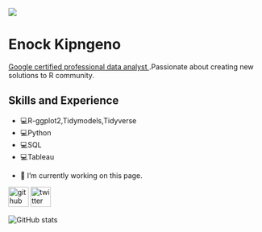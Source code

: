 
![](https://pbs.twimg.com/profile_images/1431778125306863617/Rno6dq6n_400x400.jpg)

# Enock Kipngeno

<a href="https://www.credly.com/badges/847bc201-fb84-4228-8941-596934d5625d/public_url">Google certified professional data analyst </a>.Passionate about creating new solutions to R community.

## Skills and Experience
* 💻R-ggplot2,Tidymodels,Tidyverse
* 💻Python
* 💻SQL
* 💻Tableau



- 🔭 I’m currently working on this page. 


[<img src='https://cdn.jsdelivr.net/npm/simple-icons@3.0.1/icons/github.svg' alt='github' height='40'>](https://github.com/ENOCKact)  [<img src='https://cdn.jsdelivr.net/npm/simple-icons@3.0.1/icons/twitter.svg' alt='twitter' height='40'>](https://twitter.com/enockact)  

![GitHub stats](https://github-readme-stats.vercel.app/api?username=ENOCKact&show_icons=true)  


